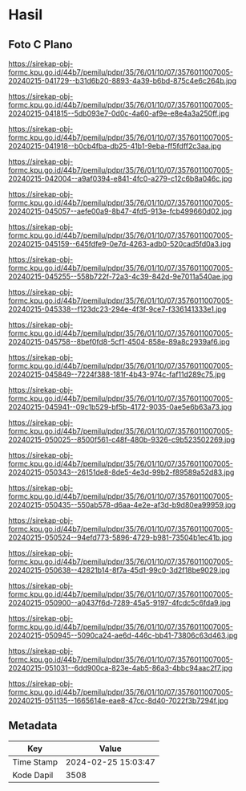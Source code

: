 # Hasil

## Foto C Plano

https://sirekap-obj-formc.kpu.go.id/44b7/pemilu/pdpr/35/76/01/10/07/3576011007005-20240215-041729--b31d6b20-8893-4a39-b6bd-875c4e6c264b.jpg

https://sirekap-obj-formc.kpu.go.id/44b7/pemilu/pdpr/35/76/01/10/07/3576011007005-20240215-041815--5db093e7-0d0c-4a60-af9e-e8e4a3a250ff.jpg

https://sirekap-obj-formc.kpu.go.id/44b7/pemilu/pdpr/35/76/01/10/07/3576011007005-20240215-041918--b0cb4fba-db25-41b1-9eba-ff5fdff2c3aa.jpg

https://sirekap-obj-formc.kpu.go.id/44b7/pemilu/pdpr/35/76/01/10/07/3576011007005-20240215-042004--a9af0394-e841-4fc0-a279-c12c6b8a046c.jpg

https://sirekap-obj-formc.kpu.go.id/44b7/pemilu/pdpr/35/76/01/10/07/3576011007005-20240215-045057--aefe00a9-8b47-4fd5-913e-fcb499660d02.jpg

https://sirekap-obj-formc.kpu.go.id/44b7/pemilu/pdpr/35/76/01/10/07/3576011007005-20240215-045159--645fdfe9-0e7d-4263-adb0-520cad5fd0a3.jpg

https://sirekap-obj-formc.kpu.go.id/44b7/pemilu/pdpr/35/76/01/10/07/3576011007005-20240215-045255--558b722f-72a3-4c39-842d-9e7011a540ae.jpg

https://sirekap-obj-formc.kpu.go.id/44b7/pemilu/pdpr/35/76/01/10/07/3576011007005-20240215-045338--f123dc23-294e-4f3f-9ce7-f336141333e1.jpg

https://sirekap-obj-formc.kpu.go.id/44b7/pemilu/pdpr/35/76/01/10/07/3576011007005-20240215-045758--8bef0fd8-5cf1-4504-858e-89a8c2939af6.jpg

https://sirekap-obj-formc.kpu.go.id/44b7/pemilu/pdpr/35/76/01/10/07/3576011007005-20240215-045849--7224f388-181f-4b43-974c-faf11d289c75.jpg

https://sirekap-obj-formc.kpu.go.id/44b7/pemilu/pdpr/35/76/01/10/07/3576011007005-20240215-045941--09c1b529-bf5b-4172-9035-0ae5e6b63a73.jpg

https://sirekap-obj-formc.kpu.go.id/44b7/pemilu/pdpr/35/76/01/10/07/3576011007005-20240215-050025--8500f561-c48f-480b-9326-c9b523502269.jpg

https://sirekap-obj-formc.kpu.go.id/44b7/pemilu/pdpr/35/76/01/10/07/3576011007005-20240215-050343--26151de8-8de5-4e3d-99b2-f89589a52d83.jpg

https://sirekap-obj-formc.kpu.go.id/44b7/pemilu/pdpr/35/76/01/10/07/3576011007005-20240215-050435--550ab578-d6aa-4e2e-af3d-b9d80ea99959.jpg

https://sirekap-obj-formc.kpu.go.id/44b7/pemilu/pdpr/35/76/01/10/07/3576011007005-20240215-050524--94efd773-5896-4729-b981-73504b1ec41b.jpg

https://sirekap-obj-formc.kpu.go.id/44b7/pemilu/pdpr/35/76/01/10/07/3576011007005-20240215-050638--42821b14-8f7a-45d1-99c0-3d2f18be9029.jpg

https://sirekap-obj-formc.kpu.go.id/44b7/pemilu/pdpr/35/76/01/10/07/3576011007005-20240215-050900--a0437f6d-7289-45a5-9197-4fcdc5c6fda9.jpg

https://sirekap-obj-formc.kpu.go.id/44b7/pemilu/pdpr/35/76/01/10/07/3576011007005-20240215-050945--5090ca24-ae6d-446c-bb41-73806c63d463.jpg

https://sirekap-obj-formc.kpu.go.id/44b7/pemilu/pdpr/35/76/01/10/07/3576011007005-20240215-051031--6dd900ca-823e-4ab5-86a3-4bbc94aac2f7.jpg

https://sirekap-obj-formc.kpu.go.id/44b7/pemilu/pdpr/35/76/01/10/07/3576011007005-20240215-051135--1665614e-eae8-47cc-8d40-7022f3b7294f.jpg


## Metadata

| Key        | Value               |
| ---------- | ------------------- |
| Time Stamp | 2024-02-25 15:03:47 |
| Kode Dapil | 3508                |



